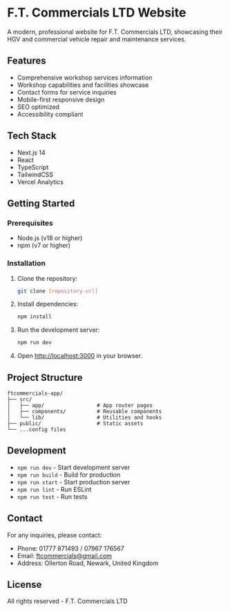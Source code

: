 # F.T. Commercials LTD Website

A modern, professional website for F.T. Commercials LTD, showcasing their HGV and commercial vehicle repair and maintenance services.

## Features

- Comprehensive workshop services information
- Workshop capabilities and facilities showcase
- Contact forms for service inquiries
- Mobile-first responsive design
- SEO optimized
- Accessibility compliant

## Tech Stack

- Next.js 14
- React
- TypeScript
- TailwindCSS
- Vercel Analytics

## Getting Started

### Prerequisites

- Node.js (v18 or higher)
- npm (v7 or higher)

### Installation

1. Clone the repository:
   ```bash
   git clone [repository-url]
   ```

2. Install dependencies:
   ```bash
   npm install
   ```

3. Run the development server:
   ```bash
   npm run dev
   ```

4. Open [http://localhost:3000](http://localhost:3000) in your browser.

## Project Structure

```
ftcommercials-app/
├── src/
│   ├── app/                 # App router pages
│   ├── components/          # Reusable components
│   └── lib/                 # Utilities and hooks
├── public/                  # Static assets
└── ...config files
```

## Development

- `npm run dev` - Start development server
- `npm run build` - Build for production
- `npm run start` - Start production server
- `npm run lint` - Run ESLint
- `npm run test` - Run tests

## Contact

For any inquiries, please contact:
- Phone: 01777 871493 / 07967 176567
- Email: ftcommercials@gmail.com
- Address: Ollerton Road, Newark, United Kingdom

## License

All rights reserved - F.T. Commercials LTD
